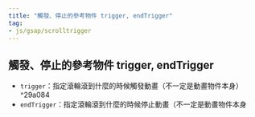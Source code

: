 ```yaml
---
title: "觸發、停止的參考物件 trigger, endTrigger"
tag: 
- js/gsap/scrolltrigger
---
```


##  觸發、停止的參考物件 trigger, endTrigger
- `trigger`：指定滾輪滾到什麼的時候觸發動畫（不一定是動畫物件本身） ^29a084
- `endTrigger`：指定滾輪滾到什麼的時候停止動畫（不一定是動畫物件本身